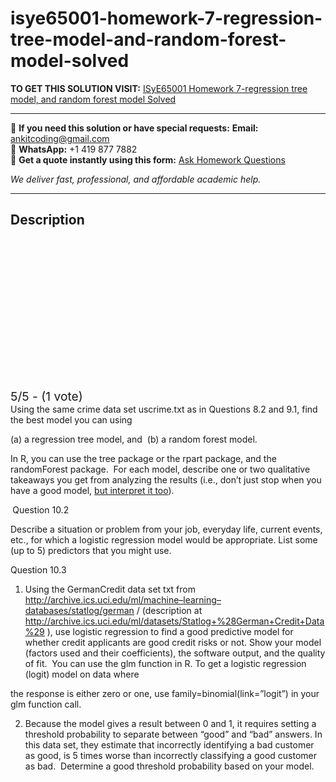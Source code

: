 # isye65001-homework-7-regression-tree-model-and-random-forest-model-solved
**TO GET THIS SOLUTION VISIT:** [ISyE65001 Homework 7-regression tree model, and random forest model Solved](https://www.ankitcodinghub.com/product/isye65001-homework-7-regression-tree-model-and-random-forest-model-solved/)


---

📩 **If you need this solution or have special requests:** **Email:** ankitcoding@gmail.com  
📱 **WhatsApp:** +1 419 877 7882  
📄 **Get a quote instantly using this form:** [Ask Homework Questions](https://www.ankitcodinghub.com/services/ask-homework-questions/)

*We deliver fast, professional, and affordable academic help.*

---

<h2>Description</h2>



<div class="kk-star-ratings kksr-auto kksr-align-center kksr-valign-top" data-payload="{&quot;align&quot;:&quot;center&quot;,&quot;id&quot;:&quot;55479&quot;,&quot;slug&quot;:&quot;default&quot;,&quot;valign&quot;:&quot;top&quot;,&quot;ignore&quot;:&quot;&quot;,&quot;reference&quot;:&quot;auto&quot;,&quot;class&quot;:&quot;&quot;,&quot;count&quot;:&quot;1&quot;,&quot;legendonly&quot;:&quot;&quot;,&quot;readonly&quot;:&quot;&quot;,&quot;score&quot;:&quot;5&quot;,&quot;starsonly&quot;:&quot;&quot;,&quot;best&quot;:&quot;5&quot;,&quot;gap&quot;:&quot;4&quot;,&quot;greet&quot;:&quot;Rate this product&quot;,&quot;legend&quot;:&quot;5\/5 - (1 vote)&quot;,&quot;size&quot;:&quot;24&quot;,&quot;title&quot;:&quot;ISyE65001 Homework 7-regression tree model, and&nbsp;random forest model Solved&quot;,&quot;width&quot;:&quot;138&quot;,&quot;_legend&quot;:&quot;{score}\/{best} - ({count} {votes})&quot;,&quot;font_factor&quot;:&quot;1.25&quot;}">

<div class="kksr-stars">

<div class="kksr-stars-inactive">
            <div class="kksr-star" data-star="1" style="padding-right: 4px">


<div class="kksr-icon" style="width: 24px; height: 24px;"></div>
        </div>
            <div class="kksr-star" data-star="2" style="padding-right: 4px">


<div class="kksr-icon" style="width: 24px; height: 24px;"></div>
        </div>
            <div class="kksr-star" data-star="3" style="padding-right: 4px">


<div class="kksr-icon" style="width: 24px; height: 24px;"></div>
        </div>
            <div class="kksr-star" data-star="4" style="padding-right: 4px">


<div class="kksr-icon" style="width: 24px; height: 24px;"></div>
        </div>
            <div class="kksr-star" data-star="5" style="padding-right: 4px">


<div class="kksr-icon" style="width: 24px; height: 24px;"></div>
        </div>
    </div>

<div class="kksr-stars-active" style="width: 138px;">
            <div class="kksr-star" style="padding-right: 4px">


<div class="kksr-icon" style="width: 24px; height: 24px;"></div>
        </div>
            <div class="kksr-star" style="padding-right: 4px">


<div class="kksr-icon" style="width: 24px; height: 24px;"></div>
        </div>
            <div class="kksr-star" style="padding-right: 4px">


<div class="kksr-icon" style="width: 24px; height: 24px;"></div>
        </div>
            <div class="kksr-star" style="padding-right: 4px">


<div class="kksr-icon" style="width: 24px; height: 24px;"></div>
        </div>
            <div class="kksr-star" style="padding-right: 4px">


<div class="kksr-icon" style="width: 24px; height: 24px;"></div>
        </div>
    </div>
</div>


<div class="kksr-legend" style="font-size: 19.2px;">
            5/5 - (1 vote)    </div>
    </div>
Using the same crime data set uscrime.txt as in Questions 8.2 and 9.1, find the best model you can using

(a) a regression tree model, and&nbsp; (b) a random forest model.

In R, you can use the tree package or the rpart package, and the randomForest package.&nbsp; For each model, describe one or two qualitative takeaways you get from analyzing the results (i.e., don’t just stop when you have a good model, <u>but interpret it too</u>).

<strong>&nbsp;</strong>Question 10.2

Describe a situation or problem from your job, everyday life, current events, etc., for which a logistic regression model would be appropriate. List some (up to 5) predictors that you might use.

Question 10.3

<ol>
<li>Using the GermanCredit data set txt from <u><a href="http://archive.ics.uci.edu/ml/machine-learning-databases/statlog/german">http://archive.ics.uci.edu/ml/machine</a><a href="http://archive.ics.uci.edu/ml/machine-learning-databases/statlog/german">–</a><a href="http://archive.ics.uci.edu/ml/machine-learning-databases/statlog/german">learning</a><a href="http://archive.ics.uci.edu/ml/machine-learning-databases/statlog/german">–</a><a href="http://archive.ics.uci.edu/ml/machine-learning-databases/statlog/german">databases/statlog/german</a></u> / (description at <u><a href="http://archive.ics.uci.edu/ml/datasets/Statlog+%28German+Credit+Data%29">http://archive.ics.uci.edu/ml/datasets/Statlog+%28German+Credit+Data%29</a></u> ), use logistic regression to find a good predictive model for whether credit applicants are good credit risks or not. Show your model (factors used and their coefficients), the software output, and the quality of fit.&nbsp; You can use the glm function in R. To get a logistic regression (logit) model on data where</li>
</ol>
the response is either zero or one, use family=binomial(link=”logit”) in your glm function call.

<ol start="2">
<li>Because the model gives a result between 0 and 1, it requires setting a threshold probability to separate between “good” and “bad” answers. In this data set, they estimate that incorrectly identifying a bad customer as good, is 5 times worse than incorrectly classifying a good customer as bad.&nbsp; Determine a good threshold probability based on your model.</li>
</ol>
&nbsp;

&nbsp;
